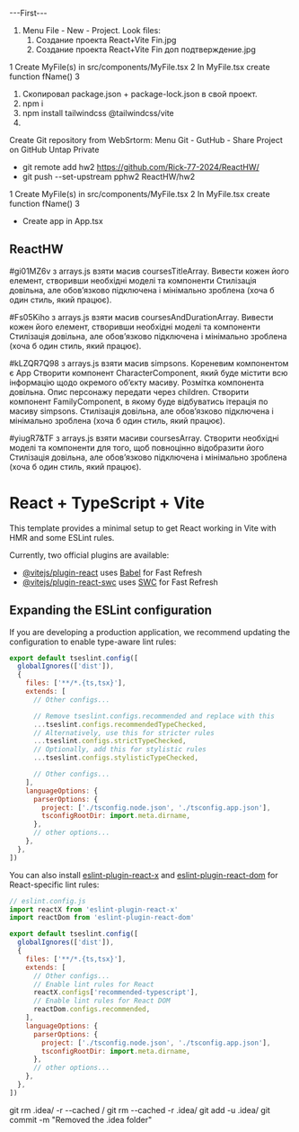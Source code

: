 ---First---
1. Menu File - New - Project.
	Look files:
	1. Создание проекта React+Vite Fin.jpg
	2. Создание проекта React+Vite Fin доп подтверждение.jpg
	
	
1 Create MyFile(s) in src/components/MyFile.tsx
2 In MyFile.tsx create function fName()
3

1. Скопировал package.json + package-lock.json в свой проект.
2. npm i
3. npm install tailwindcss @tailwindcss/vite
4. 

Create Git repository from WebSrtorm:
Menu Git - GutHub - Share Project on GitHub
Untap Private


- git remote add hw2 https://github.com/Rick-77-2024/ReactHW/
- git push --set-upstream ррhw2 ReactHW/hw2




1 Create MyFile(s) in src/components/MyFile.tsx
2 In MyFile.tsx create function fName()
3

- Create app in App.tsx

ReactHW
------------------------
#gi01MZ6v
з arrays.js взяти масив coursesTitleArray. Вивести кожен його елемент, створивши необхідні моделі та компоненти
Стилізація довільна, але обов’язково підключена і мінімально зроблена (хоча б один стиль, який працює).

#Fs05Kiho
з arrays.js взяти масив coursesAndDurationArray.
Вивести кожен його елемент, створивши необхідні моделі та компоненти
Стилізація довільна, але обов’язково підключена і мінімально зроблена (хоча б один стиль, який працює).

 
#kLZQR7Q98
з arrays.js взяти масив simpsons.
Кореневим компонентом є App
Створити компонент CharacterComponent, який буде містити всю інформацію щодо окремого об’єкту масиву. Розмітка компонента довільна. Опис персонажу передати через children.
Створити компонент FamilyComponent, в якому буде відбуватись ітерація по масиву simpsons.
Стилізація довільна, але обов’язково підключена і мінімально зроблена (хоча б один стиль, який працює).


#yiugR7&TF
з arrays.js взяти масиви coursesArray. Створити необхідні моделі та компоненти для того, щоб повноцінно відобразити його
Стилізація довільна, але обов’язково підключена і мінімально зроблена (хоча б один стиль, який працює).

# React + TypeScript + Vite

This template provides a minimal setup to get React working in Vite with HMR and some ESLint rules.

Currently, two official plugins are available:

- [@vitejs/plugin-react](https://github.com/vitejs/vite-plugin-react/blob/main/packages/plugin-react) uses [Babel](https://babeljs.io/) for Fast Refresh
- [@vitejs/plugin-react-swc](https://github.com/vitejs/vite-plugin-react/blob/main/packages/plugin-react-swc) uses [SWC](https://swc.rs/) for Fast Refresh

## Expanding the ESLint configuration

If you are developing a production application, we recommend updating the configuration to enable type-aware lint rules:

```js
export default tseslint.config([
  globalIgnores(['dist']),
  {
    files: ['**/*.{ts,tsx}'],
    extends: [
      // Other configs...

      // Remove tseslint.configs.recommended and replace with this
      ...tseslint.configs.recommendedTypeChecked,
      // Alternatively, use this for stricter rules
      ...tseslint.configs.strictTypeChecked,
      // Optionally, add this for stylistic rules
      ...tseslint.configs.stylisticTypeChecked,

      // Other configs...
    ],
    languageOptions: {
      parserOptions: {
        project: ['./tsconfig.node.json', './tsconfig.app.json'],
        tsconfigRootDir: import.meta.dirname,
      },
      // other options...
    },
  },
])
```

You can also install [eslint-plugin-react-x](https://github.com/Rel1cx/eslint-react/tree/main/packages/plugins/eslint-plugin-react-x) and [eslint-plugin-react-dom](https://github.com/Rel1cx/eslint-react/tree/main/packages/plugins/eslint-plugin-react-dom) for React-specific lint rules:

```js
// eslint.config.js
import reactX from 'eslint-plugin-react-x'
import reactDom from 'eslint-plugin-react-dom'

export default tseslint.config([
  globalIgnores(['dist']),
  {
    files: ['**/*.{ts,tsx}'],
    extends: [
      // Other configs...
      // Enable lint rules for React
      reactX.configs['recommended-typescript'],
      // Enable lint rules for React DOM
      reactDom.configs.recommended,
    ],
    languageOptions: {
      parserOptions: {
        project: ['./tsconfig.node.json', './tsconfig.app.json'],
        tsconfigRootDir: import.meta.dirname,
      },
      // other options...
    },
  },
])
```

git rm .idea/ -r --cached / git rm --cached -r .idea/
git add -u .idea/
git commit -m "Removed the .idea folder"
